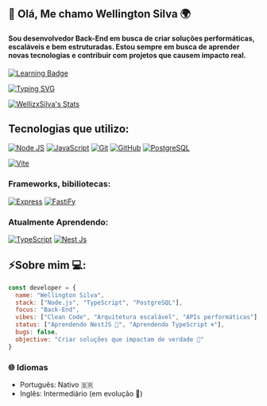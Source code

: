 ## 🔧 Olá, Me chamo Wellington Silva 🌍
#### Sou desenvolvedor Back-End em busca de criar soluções performáticas, escaláveis e bem estruturadas. Estou sempre em busca de aprender novas tecnologias e contribuir com projetos que causem impacto real.
[![Learning Badge](https://img.shields.io/badge/Always%20learning-%F0%9F%94%8E-fff?style=for-the-badge)](https://github.com/WellizxSilva/WellizxSilva/)

[![Typing SVG](https://readme-typing-svg.herokuapp.com/?color=8A2BE2&lines=Desenvolvedor+Back-End;Em+busca+do+codigo+perfeito;sucess+=+true+🎯)](https://github.com/WellizxSilva/WellizxSilva/)


[![WellizxSilva's Stats](https://github-readme-stats.vercel.app/api?username=WellizxSilva&theme=midnight-purple&show_icons=true&hide_border=true&count_private=true&)](https://github.com/WellizxSilva/WellizxSilva/)



## Tecnologias que utilizo: 

[![Node JS](https://img.shields.io/badge/Node.js-5FA04E.svg?style=for-the-badge&logo=nodedotjs&logoColor=white)](https://github.com/WellizxSilva/WellizxSilva/)
[![JavaScript](https://img.shields.io/badge/JavaScript-F7DF1E.svg?style=for-the-badge&logo=JavaScript&logoColor=black)](https://github.com/WellizxSilva/WellizxSilva/)
[![Git](https://img.shields.io/badge/Git-F05032.svg?style=for-the-badge&logo=Git&logoColor=white)](https://github.com/WellizxSilva/WellizxSilva/)
[![GitHub](https://img.shields.io/badge/GitHub-181717.svg?style=for-the-badge&logo=GitHub&logoColor=white)](https://github.com/WellizxSilva/WellizxSilva/)
[![PostgreSQL](https://img.shields.io/badge/PostgreSQL-4169E1.svg?style=for-the-badge&logo=PostgreSQL&logoColor=white)](https://github.com/WellizxSilva/WellizxSilva/)

[![Vite](https://img.shields.io/badge/vite-%23646CFF.svg?style=for-the-badge&logo=vite&logoColor=white)](https://github.com/WellizxSilva/WellizxSilva/)

### Frameworks, bibiliotecas:
[![Express](https://img.shields.io/badge/Express-000000.svg?style=for-the-badge&logo=Express&logoColor=white)](https://github.com/WellizxSilva/WellizxSilva/)
[![FastiFy](https://img.shields.io/badge/Fastify-000000.svg?style=for-the-badge&logo=Fastify&logoColor=white)](https://github.com/WellizxSilva/WellizxSilva/)

### Atualmente Aprendendo: 
[![TypeScript](https://img.shields.io/badge/TypeScript-3178C6.svg?style=for-the-badge&logo=TypeScript&logoColor=white)](https://github.com/WellizxSilva/WellizxSilva/)
[![Nest Js](https://img.shields.io/badge/NestJS-E0234E.svg?style=for-the-badge&logo=NestJS&logoColor=white)](https://github.com/WellizxSilva/WellizxSilva/)


## ⚡Sobre mim 💻: 
```js
const developer = {
  name: "Wellington Silva",
  stack: ["Node.js", "TypeScript", "PostgreSQL"],
  focus: "Back-End",
  vibes: ["Clean Code", "Arquitetura escalável", "APIs performáticas"],
  status: ["Aprendendo NestJS 🚀", "Aprendendo TypeScript 🌀"],
  bugs: false,
  objective: "Criar soluções que impactam de verdade 🎯"
}
```

### 🌐 Idiomas
- Português: Nativo 🇧🇷
- Inglês: Intermediário (em evolução 🚀)

